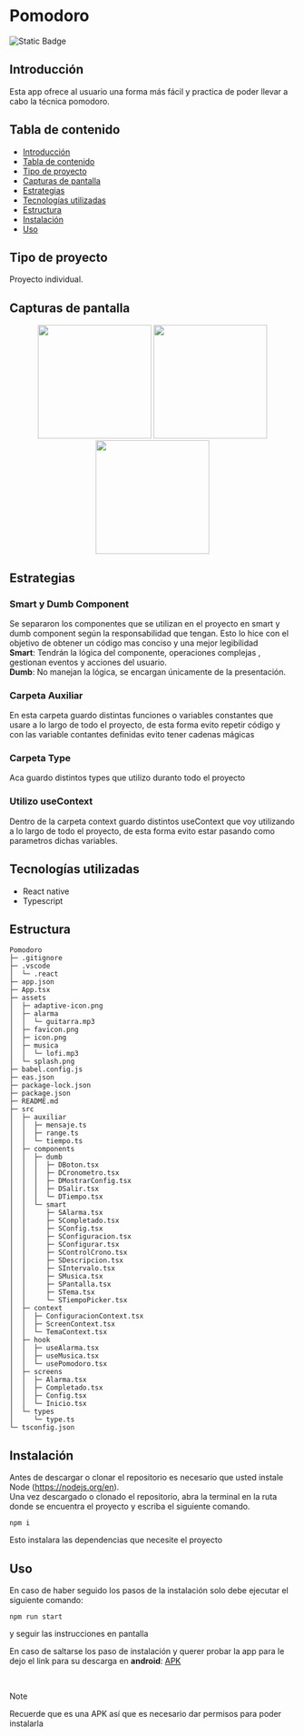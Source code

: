 # Pomodoro

![Static Badge](https://img.shields.io/badge/Estado%20-%20Terminado%20-%20green)

## Introducción
Esta app ofrece al usuario una forma más fácil y practica de poder llevar a cabo la técnica pomodoro.

## Tabla de contenido
* [Introducción](#Introducción)
* [Tabla de contenido](#Tabla-de-contenido)
* [Tipo de proyecto](#Tipo-de-proyecto)
* [Capturas de pantalla](#Capturas-de-pantalla)
* [Estrategias](#Estrategias)
* [Tecnologías utilizadas](#Tecnologías-utilizadas)
* [Estructura](#Estructura)
* [Instalación](#Instalación)
* [Uso](#Uso)


## Tipo de proyecto
Proyecto individual.

## Capturas de pantalla 
<p align="center">
<img src="https://i.postimg.cc/jjRQVLx4/Whats-App-Image-2024-03-06-at-01-32-22.jpg" width=200/>
<img src="https://i.postimg.cc/8CkKRy6G/Whats-App-Image-2024-03-06-at-01-32-22-1.jpg" width=200/>
<img src="https://i.postimg.cc/J7Xqkw2J/Whats-App-Image-2024-03-06-at-01-32-23.jpg" width=200/>
</p>

## Estrategias
### Smart y Dumb Component
Se separaron los componentes que se utilizan en el proyecto en smart  y dumb component según la responsabilidad que tengan. Esto lo hice con el objetivo de obtener un código mas conciso y una mejor legibilidad </br> 
**Smart**:  Tendrán la lógica del componente, operaciones complejas , gestionan eventos y acciones del usuario.</br>
**Dumb**: No manejan la lógica, se encargan únicamente de la presentación.


### Carpeta Auxiliar
En esta carpeta guardo distintas funciones o variables constantes que usare a lo largo de todo el proyecto, de esta forma evito repetir código y con las variable contantes definidas evito tener cadenas mágicas 


### Carpeta Type
Aca guardo distintos types que utilizo duranto todo el proyecto

### Utilizo useContext
Dentro de la carpeta context guardo distintos useContext que voy utilizando a lo largo de todo el proyecto, de esta forma evito estar pasando como parametros dichas variables.


## Tecnologías utilizadas
  - React native
  - Typescript
## Estructura 

```
Pomodoro
├─ .gitignore
├─ .vscode
│  └─ .react
├─ app.json
├─ App.tsx
├─ assets
│  ├─ adaptive-icon.png
│  ├─ alarma
│  │  └─ guitarra.mp3
│  ├─ favicon.png
│  ├─ icon.png
│  ├─ musica
│  │  └─ lofi.mp3
│  └─ splash.png
├─ babel.config.js
├─ eas.json
├─ package-lock.json
├─ package.json
├─ README.md
├─ src
│  ├─ auxiliar
│  │  ├─ mensaje.ts
│  │  ├─ range.ts
│  │  └─ tiempo.ts
│  ├─ components
│  │  ├─ dumb
│  │  │  ├─ DBoton.tsx
│  │  │  ├─ DCronometro.tsx
│  │  │  ├─ DMostrarConfig.tsx
│  │  │  ├─ DSalir.tsx
│  │  │  └─ DTiempo.tsx
│  │  └─ smart
│  │     ├─ SAlarma.tsx
│  │     ├─ SCompletado.tsx
│  │     ├─ SConfig.tsx
│  │     ├─ SConfiguracion.tsx
│  │     ├─ SConfigurar.tsx
│  │     ├─ SControlCrono.tsx
│  │     ├─ SDescripcion.tsx
│  │     ├─ SIntervalo.tsx
│  │     ├─ SMusica.tsx
│  │     ├─ SPantalla.tsx
│  │     ├─ STema.tsx
│  │     └─ STiempoPicker.tsx
│  ├─ context
│  │  ├─ ConfiguracionContext.tsx
│  │  ├─ ScreenContext.tsx
│  │  └─ TemaContext.tsx
│  ├─ hook
│  │  ├─ useAlarma.tsx
│  │  ├─ useMusica.tsx
│  │  └─ usePomodoro.tsx
│  ├─ screens
│  │  ├─ Alarma.tsx
│  │  ├─ Completado.tsx
│  │  ├─ Config.tsx
│  │  └─ Inicio.tsx
│  └─ types
│     └─ type.ts
└─ tsconfig.json

```

## Instalación 
Antes de descargar o clonar el repositorio es necesario que usted instale Node (https://nodejs.org/en). </br>
Una vez descargado o clonado el repositorio, abra la terminal en la ruta donde se encuentra el proyecto y escriba el siguiente comando.
```
npm i
```
Esto instalara las dependencias que necesite el proyecto

## Uso
En caso de haber seguido los pasos de la instalación solo debe ejecutar el siguiente comando:
```
npm run start
```
y seguir las instrucciones en pantalla

En caso de saltarse los paso de instalación y querer probar la app para le dejo el link para su descarga en **android**: 
<a href="https://expo.dev/artifacts/eas/q928qJMTd5nhGdMWJFbgHh.apk">APK</a>


</br>

> [!NOTE]
> Recuerde que es una APK así que es necesario dar permisos para poder instalarla

